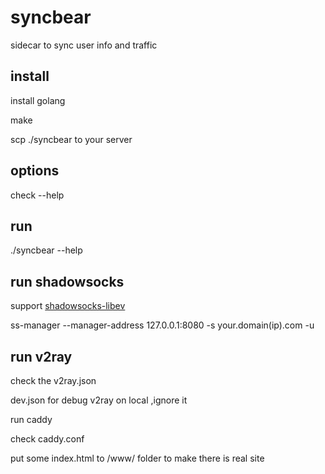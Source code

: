 # syncbear

sidecar to sync user info and traffic 

## install

install golang	

make

scp ./syncbear to your server

## options

check --help

## run

./syncbear --help

## run shadowsocks

support [shadowsocks-libev](https://github.com/shadowsocksr-backup/shadowsocksr-libev)

ss-manager --manager-address 127.0.0.1:8080 -s your.domain(ip).com -u

## run v2ray

check the v2ray.json

dev.json for debug v2ray on local ,ignore it

run caddy 

check caddy.conf

put some index.html to /www/ folder to make there is real site

